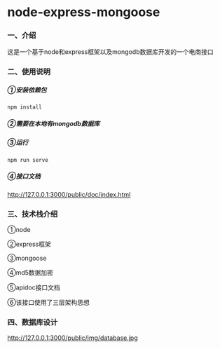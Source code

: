# node-express-mongoose

### 一、介绍

这是一个基于node和express框架以及mongodb数据库开发的一个电商接口

### 二、使用说明

##### ①安装依赖包

```shell
npm install
```

##### ②需要在本地有mongodb数据库

##### ③运行

```shell
npm run serve
```

##### ④接口文档

http://127.0.0.1:3000/public/doc/index.html



### 三、技术栈介绍

①node

②express框架

③mongoose

④md5数据加密

⑤apidoc接口文档

⑥该接口使用了三层架构思想

### 四、数据库设计

http://127.0.0.1:3000/public/img/database.jpg